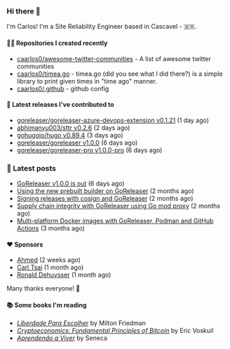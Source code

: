 ### Hi there 👋

I'm Carlos! I'm a Site Reliability Engineer based in Cascavel - 🇧🇷.

#### 👨‍💻 Repositories I created recently
- [caarlos0/awesome-twitter-communities](https://github.com/caarlos0/awesome-twitter-communities) - A list of awesome twitter communities
- [caarlos0/timea.go](https://github.com/caarlos0/timea.go) - timea.go (did you see what I did there?) is a simple library to print given times in &#34;time ago&#34; manner.
- [caarlos0/.github](https://github.com/caarlos0/.github) - github config

#### 🚀 Latest releases I've contributed to


- [goreleaser/goreleaser-azure-devops-extension v0.1.21](https://github.com/goreleaser/goreleaser-azure-devops-extension/releases/tag/v0.1.21) (1 day ago)
- [abhimanyu003/sttr v0.2.6](https://github.com/abhimanyu003/sttr/releases/tag/v0.2.6) (2 days ago)
- [gohugoio/hugo v0.89.4](https://github.com/gohugoio/hugo/releases/tag/v0.89.4) (3 days ago)
- [goreleaser/goreleaser v1.0.0](https://github.com/goreleaser/goreleaser/releases/tag/v1.0.0) (6 days ago)
- [goreleaser/goreleaser-pro v1.0.0-pro](https://github.com/goreleaser/goreleaser-pro/releases/tag/v1.0.0-pro) (6 days ago)

### 📄 Latest posts
- [GoReleaser v1.0.0 is out](https://carlosbecker.com/posts/goreleaser-v1/) (6 days ago)
- [Using the new prebuilt builder on GoReleaser](https://carlosbecker.com/posts/goreleaser-prebuilt/) (2 months ago)
- [Signing releases with cosign and GoReleaser](https://carlosbecker.com/posts/goreleaser-cosign/) (2 months ago)
- [Supply chain integrity with GoReleaser using Go mod proxy](https://carlosbecker.com/posts/supply-chain-goreleaser-go-mod-proxy/) (2 months ago)
- [Multi-platform Docker images with GoReleaser, Podman and GitHub Actions](https://carlosbecker.com/posts/goreleaser-actions-podman/) (3 months ago)

#### ❤️ Sponsors
- [Ahmed](https://github.com/Clivern) (2 weeks ago)
- [Carl Tsai](https://github.com/moonape1226) (1 month ago)
- [Ronald Dehuysser](https://github.com/rdehuyss) (1 month ago)

Many thanks everyone! 🙏

#### 📚 Some books I'm reading
- _[Liberdade Para Escolher](https://www.goodreads.com/book/show/17238591-liberdade-para-escolher)_ by Milton Friedman
- _[Cryptoeconomics: Fundamental Principles of Bitcoin](https://www.goodreads.com/book/show/56919322-cryptoeconomics)_ by Eric Voskuil
- _[Aprendendo a Viver](https://www.goodreads.com/book/show/28219486-aprendendo-a-viver)_ by Seneca
